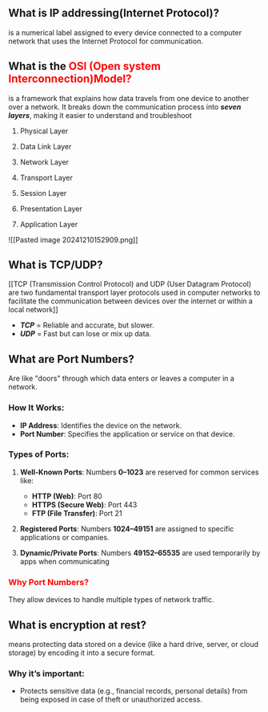 ## What is IP addressing(Internet Protocol)?
 is a numerical label assigned to every device connected to a computer network that uses the Internet Protocol for communication.

## What is the <span style="color:red">OSI (Open system Interconnection)Model?</span>
is a framework that explains how data travels from one device to another over a network. It breaks down the communication process into ***seven layers***, making it easier to understand and troubleshoot
1. Physical Layer
    
2. Data Link Layer
    
3. Network Layer
    
4. Transport Layer
    
5. Session Layer
    
6. Presentation Layer
    
7. Application Layer


![[Pasted image 20241210152909.png]]


## What is TCP/UDP?

[[TCP (Transmission Control Protocol) and UDP (User Datagram Protocol) are two fundamental transport layer protocols used in computer networks to facilitate the communication between devices over the internet or within a local network]]

- ***TCP*** = Reliable and accurate, but slower.
- ***UDP*** = Fast but can lose or mix up data.

## What are Port Numbers?
Are like "doors" through which data enters or leaves a computer in a network.
### **How It Works:**

- **IP Address**: Identifies the device on the network.
- **Port Number**: Specifies the application or service on that device.
### **Types of Ports:**

1. **Well-Known Ports**: Numbers **0–1023** are reserved for common services like:
    
    - **HTTP (Web)**: Port 80
    - **HTTPS (Secure Web)**: Port 443
    - **FTP (File Transfer)**: Port 21
2. **Registered Ports**: Numbers **1024–49151** are assigned to specific applications or companies.
    
3. **Dynamic/Private Ports**: Numbers **49152–65535** are used temporarily by apps when communicating
### <span style="color:red">**Why Port Numbers?**</span>
They allow devices to handle multiple types of network traffic.

## What is encryption at rest?
means protecting data stored on a device (like a hard drive, server, or cloud storage) by encoding it into a secure format.
### **Why it’s important:**

- Protects sensitive data (e.g., financial records, personal details) from being exposed in case of theft or unauthorized access.